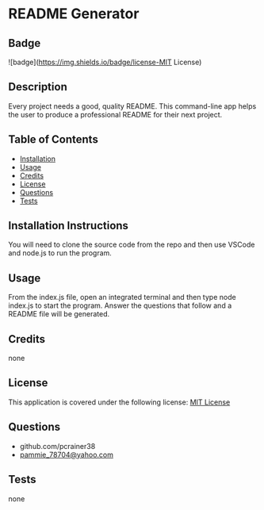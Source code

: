 
  # README Generator

  ## Badge
  ![badge](https://img.shields.io/badge/license-MIT License)
    

  ## Description 
  
  Every project needs a good, quality README.  This command-line app helps the user to produce a professional README for their next project.

  ## Table of Contents 
  - [Installation](#installation) 
  - [Usage](#usage) 
  - [Credits](#credits) 
  - [License](#license) 
  - [Questions](#questions)
  - [Tests](#tests)

  ## Installation Instructions 
  
  You will need to clone the source code from the repo and then use VSCode and node.js to run the program.

  ## Usage 
 
  From the index.js file, open an integrated terminal and then type node index.js to start the program.  Answer the questions that follow and a  README file will be generated.

  ## Credits   
 
  none
  
  ## License 
 
  This application is covered under the following license:
    [MIT License](https://choosealicense.com/licenses/)
  
  ## Questions
  
  - github.com/pcrainer38
  - pammie_78704@yahoo.com
  
   ## Tests 
  
   none
